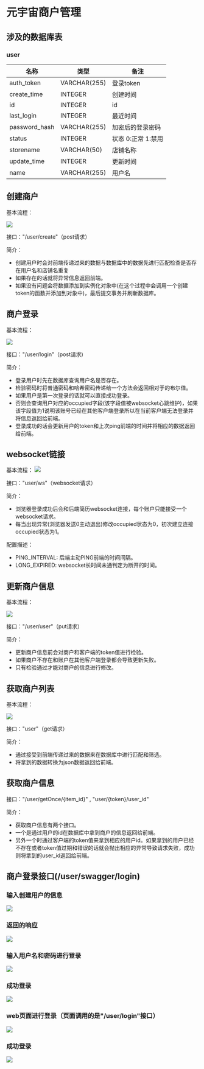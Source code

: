 # 元宇宙商户管理


## 涉及的数据库表


### user
| 名称            | 类型           | 备注           |
|---------------|--------------|--------------|
| auth_token    | VARCHAR(255) | 登录token      |
| create_time   | INTEGER      | 创建时间         |
| id            | INTEGER      | id           |
| last_login    | INTEGER      | 最近时间         |
| password_hash | VARCHAR(255) | 加密后的登录密码     |
| status        | INTEGER      | 状态 0:正常 1:禁用 |
| storename     | VARCHAR(50)  | 店铺名称         |
| update_time   | INTEGER      | 更新时间         |
| name      | VARCHAR(255) | 用户名          |

## 创建商户

基本流程：



![](images/create_user.jpg)

接口："/user/create"（post请求）

简介：

- 创建用户时会对前端传递过来的数据与数据库中的数据先进行匹配检查是否存在用户名和店铺名重复
- 如果存在的话就将异常信息返回前端。
- 如果没有问题会将数据添加到实例化对象中(在这个过程中会调用一个创建token的函数并添加到对象中)，最后提交事务并刷新数据库。

## 商户登录

基本流程：

![](images/login.jpg)

接口："/user/login"（post请求)

简介：

- 登录用户时先在数据库查询用户名是否存在。
- 检验密码时将普通密码和哈希密码传递给一个方法会返回相对于的布尔值。
- 如果用户是第一次登录的话就可以直接成功登录。
- 否则会查询用户对应的occupied字段(该字段值被websocket心跳维护)，如果该字段值为1说明该账号已经在其他客户端登录所以在当前客户端无法登录并将信息返回给前端。
- 登录成功的话会更新用户的token和上次ping前端的时间并将相应的数据返回给前端。



## websocket链接

基本流程：
![](images/websocket.jpg)



接口："user/ws"（websocket请求）

简介：

- 浏览器登录成功后会和后端简历websocket连接，每个账户只能接受一个websocket请求。
- 每当出现异常(浏览器发送0主动退出)修改occupied状态为0，初次建立连接occupied状态为1。

配置描述：

- PING_INTERVAL: 后端主动PING前端的时间间隔。
- LONG_EXPIRED: websocket长时间未通判定为断开的时间。

## 更新商户信息

基本流程：

![](images/update.jpg)


接口："/user/user"（put请求）

简介：

- 更新商户信息前会对商户和客户端的token值进行检验。
- 如果商户不存在和账户在其他客户端登录都会导致更新失败。
- 只有检验通过才能对商户的信息进行修改。

## 获取商户列表

基本流程：

![](images/get_user_list.jpg)




接口："user"（get请求）

简介：

- 通过接受到前端传递过来的数据来在数据库中进行匹配和筛选。
- 将拿到的数据转换为json数据返回给前端。

## 获取商户信息

接口："/user/getOnce/{item_id}"  ,   "user/{token}/user_id"

简介：

- 获取商户信息有两个接口。
- 一个是通过用户的id在数据库中拿到商户的信息返回给前端。
- 另外一个时通过客户端的token值来拿到相应的用户id。如果拿到的用户已经不存在或者token值过期和错误的话就会抛出相应的异常导致请求失败，成功则将拿到的user_id返回给前端。

## 商户登录接口(/user/swagger/login)

### 输入创建用户的信息
![](images/input_info.png)

### 返回的响应

![](images/response.png)

### 输入用户名和密码进行登录

![](images/input_login.png)

### 成功登录

![](images/swagger_login.png)

### web页面进行登录（页面调用的是"/user/login"接口）

![](images/web_login.png)

### 成功登录

![](images/login_successful.png)